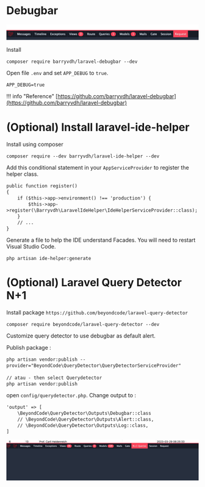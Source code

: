 
# Debugbar

![Debugbar](img/debugbar.png)

Install

    composer require barryvdh/laravel-debugbar --dev

Open file `.env` and set `APP_DEBUG` to `true`.

    APP_DEBUG=true

!!! info "Reference"
    [https://github.com/barryvdh/laravel-debugbar](https://github.com/barryvdh/laravel-debugbar)

# (Optional) Install laravel-ide-helper 

Install using composer

    composer require --dev barryvdh/laravel-ide-helper --dev

Add this conditional statement in your `AppServiceProvider` to register the helper class.

    public function register()
    {
        if ($this->app->environment() !== 'production') {
            $this->app->register(\Barryvdh\LaravelIdeHelper\IdeHelperServiceProvider::class);
        }
        // ...
    }

Generate a file to help the IDE understand Facades. You will need to restart Visual Studio Code.
    
    php artisan ide-helper:generate

# (Optional) Laravel Query Detector N+1

Install package `https://github.com/beyondcode/laravel-query-detector` 

    composer require beyondcode/laravel-query-detector --dev

Customize query detector to use debugbar as default alert. 

Publish package : 

    php artisan vendor:publish --provider="BeyondCode\QueryDetector\QueryDetectorServiceProvider"

    // atau - then select Querydetector
    php artisan vendor:publish

open `config/querydetector.php`. Change output to : 

    'output' => [
        \BeyondCode\QueryDetector\Outputs\Debugbar::class
        // \BeyondCode\QueryDetector\Outputs\Alert::class,
        // \BeyondCode\QueryDetector\Outputs\Log::class,
    ]

![Debugbar](img/query_detector.png)